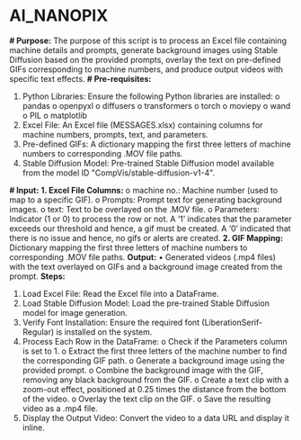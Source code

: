 # AI_NANOPIX

**# Purpose:**
The purpose of this script is to process an Excel file containing machine details and prompts, generate background images using Stable Diffusion based on the provided prompts, overlay the text on pre-defined GIFs corresponding to machine numbers, and produce output videos with specific text effects.
**# Pre-requisites:**
1.	Python Libraries: Ensure the following Python libraries are installed:
    o	pandas
    o	openpyxl
    o	diffusers
    o	transformers
    o	torch
    o	moviepy
    o	wand
    o	PIL
    o	matplotlib
2.	Excel File: An Excel file (MESSAGES.xlsx) containing columns for machine numbers, prompts, text, and parameters.
3.	Pre-defined GIFs: A dictionary mapping the first three letters of machine numbers to corresponding .MOV file paths.
4.	Stable Diffusion Model: Pre-trained Stable Diffusion model available from the model ID "CompVis/stable-diffusion-v1-4".


**# Input:**
**1.	Excel File Columns:**
o	machine no.: Machine number (used to map to a specific GIF).
o	Prompts: Prompt text for generating background images.
o	text: Text to be overlayed on the .MOV file.
o	Parameters: Indicator (1 or 0) to process the row or not. A ‘1’ indicates that the parameter exceeds our threshold and hence, a gif must be created. A ‘0’ indicated that there is no issue and hence, no gifs or alerts are created.
**2.	GIF Mapping:** Dictionary mapping the first three letters of machine numbers to corresponding .MOV file paths.
**Output:**
•	Generated videos (.mp4 files) with the text overlayed on GIFs and a background image created from the prompt.
**Steps:**
1.	Load Excel File: Read the Excel file into a DataFrame.
2.	Load Stable Diffusion Model: Load the pre-trained Stable Diffusion model for image generation.
3.	Verify Font Installation: Ensure the required font (LiberationSerif-Regular) is installed on the system.
4.	Process Each Row in the DataFrame:
o	Check if the Parameters column is set to 1.
o	Extract the first three letters of the machine number to find the corresponding GIF path.
o	Generate a background image using the provided prompt.
o	Combine the background image with the GIF, removing any black background from the GIF.
o	Create a text clip with a zoom-out effect, positioned at 0.25 times the distance from the bottom of the video.
o	Overlay the text clip on the GIF.
o	Save the resulting video as a .mp4 file.
5.	Display the Output Video: Convert the video to a data URL and display it inline.
